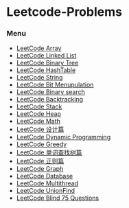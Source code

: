 # Leetcode-Problems

### Menu

- [LeetCode Array]()
- [LeetCode Linked List]()
- [LeetCode Binary Tree]()
- [LeetCode HashTable](./Hashtable.md)
- [LeetCode String]()
- [LeetCode Bit Menupulation]()
- [LeetCode Binary search]()
- [LeetCode Backtracking]()
- [LeetCode Stack]()
- [LeetCode Heap]()
- [LeetCode Math]()
- [LeetCode 设计篇]()
- [LeetCode Dynamic Programming]()
- [LeetCode Greedy]()
- [LeetCode 单词查找树篇]()
- [LeetCode 正则篇]()
- [LeetCode Graph]()
- [LeetCode Database](./Database.md)
- [LeetCode Multithread]()
- [LeetCode UnionFind](./UnionFind.md)
- [LeetCode Blind 75 Questions](./Blind75_LeetCode_Questions.md)
